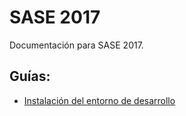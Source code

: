 # SASE 2017
Documentación para SASE 2017.

## Guías:
* [Instalación del entorno de desarrollo](guia-entorno.md)

